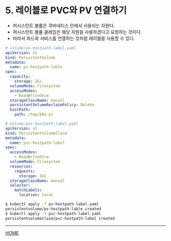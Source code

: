 # 5. 레이블로 PVC와 PV 연결하기

- 퍼시스턴트 볼륨은 쿠버네티스 안에서 사용되는 자원다.
- 퍼시스턴트 볼륨 클레임은 해당 자원을 사용하겠다고 요청하는 것이다.
- 따라서 파드와 서비스를 연결하는 것처럼 레이블을 사용할 수 있다.

```yaml
# volume/pv-hostpath-label.yaml
apiVersion: v1
kind: PersistentVolume
metadata:
  name: pv-hostpath-lable
spec:
  capacity:
    storage: 2Gi
  volumeMode: Filesystem
  accessModes:
    - ReadWriteOnce
  storageClassName: manual
  persistentVolumeReclaimPolicy: Delete
  hostPath:
    path: /tmp/k8s-pv
```

```yaml
# volume/pvc-hostpath-label.yaml
apiVersion: v1
kind: PersistentVolumeClaim
metadata:
  name: pvc-hostpath-label
spec:
  accessModes:
    - ReadWriteOnce
  volumeMode: Filesystem
  resources:
    requests:
      storage: 1Gi
  storageClassName: manual
  selector:
    matchLabels:
      location: local
```

```zsh
$ kubectl apply -f pv-hostpath-label.yaml 
persistentvolume/pv-hostpath-lable created
$ kubectl apply -f pvc-hostpath-label.yaml 
persistentvolumeclaim/pvc-hostpath-label created
```

-----
[HOME](./index.md)
